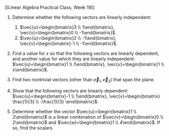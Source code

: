 [[Linear Algebra Practical Class, Week 19]]

1. Determine whether the following vectors are linearly independent:
	1. $\vec{u}=\begin{bmatrix}3 \\ 1\end{bmatrix}, \vec{v}=\begin{bmatrix}0 \\ -1\end{bmatrix}$.
	2. $\vec{u}=\begin{bmatrix}2 \\ -1\end{bmatrix}, \vec{v}=\begin{bmatrix}-1 \\ -1\end{bmatrix}$.

2. Find a value for $x$ so that the following vectors are linearly dependent, and another value for which they are linearly independent: $\vec{u}=\begin{bmatrix}1 \\ 1\end{bmatrix}, \vec{v}=\begin{bmatrix}1 \\ x\end{bmatrix}$.

3. Find two nontrivial vectors (other than $\vec{e}_{1},\vec{e}_{2}$) that span the plane.

4. Show that the following vectors are linearly dependent: $\vec{u}=\begin{bmatrix}-1 \\ 1\end{bmatrix}, \vec{v}=\begin{bmatrix} \frac{1}{3} \\ -\frac{1}{3} \end{bmatrix}$.

5. Determine whether the vector $\vec{u}=\begin{bmatrix}1 \\ 2\end{bmatrix}$ is a linear combination of $\vec{v}=\begin{bmatrix}0 \\ 2\end{bmatrix}$ and $\vec{w}=\begin{bmatrix}1 \\ 4\end{bmatrix}$. If so, find the scalars.